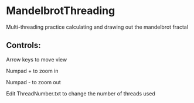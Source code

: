 # MandelbrotThreading

Multi-threading practice calculating and drawing out the mandelbrot fractal

## Controls:

Arrow keys to move view

Numpad + to zoom in

Numpad - to zoom out

Edit ThreadNumber.txt to change the number of threads used
